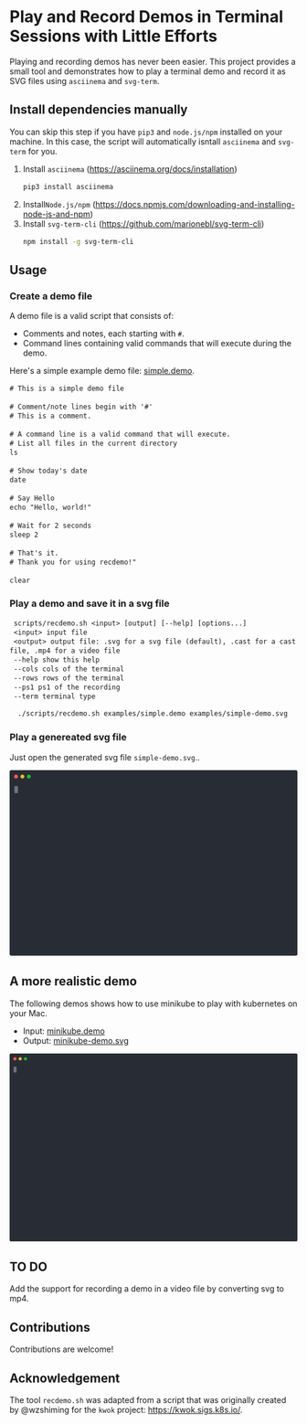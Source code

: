 # Play and Record Demos in Terminal Sessions with Little Efforts
Playing and recording demos has never been easier. This project provides a small tool and demonstrates how to play a terminal demo and record it as SVG files using `asciinema` and `svg-term`.

## Install dependencies manually 
You can skip this step if you have `pip3` and `node.js/npm` installed on your machine. In this case, the script will automatically isntall `asciinema` and `svg-term` for you.

1. Install `asciinema` (https://asciinema.org/docs/installation)
      ```sh
      pip3 install asciinema
      ```
2. Install`Node.js/npm` (https://docs.npmjs.com/downloading-and-installing-node-js-and-npm)
3. Install `svg-term-cli` (https://github.com/marionebl/svg-term-cli)
      ```sh
      npm install -g svg-term-cli
      ```
## Usage
### Create a demo file
A demo file is a valid script that consists of:
- Comments and notes, each starting with `#`.
- Command lines containing valid commands that will execute during the demo.

Here's a simple example demo file: [simple.demo](examples/simple.demo). 

```
# This is a simple demo file

# Comment/note lines begin with '#'
# This is a comment.

# A command line is a valid command that will execute.
# List all files in the current directory
ls

# Show today's date
date

# Say Hello
echo "Hello, world!"

# Wait for 2 seconds
sleep 2

# That's it.
# Thank you for using recdemo!"

clear
```

### Play a demo and save it in a svg file
 ```
  scripts/recdemo.sh <input> [output] [--help] [options...]
  <input> input file
  <output> output file: .svg for a svg file (default), .cast for a cast file, .mp4 for a video file
  --help show this help
  --cols cols of the terminal
  --rows rows of the terminal
  --ps1 ps1 of the recording
  --term terminal type
```
 ```sh
   ./scripts/recdemo.sh examples/simple.demo examples/simple-demo.svg
```

### Play a genereated svg file
Just open the generated svg file `simple-demo.svg`..

<p align="center">
  <img width="800" src="examples/simple-demo.svg">
</p>

## A more realistic demo 

The following demos shows how to use minikube to play with kubernetes on your Mac.
- Input: [minikube.demo](examples/minikube.demo)
- Output: [minikube-demo.svg](examples/minikube-demo.svg)

<p align="center">
  <img width="800" src="examples/minikube-demo.svg">
</p>

## TO DO
Add the support for recording a demo in a video file by converting svg to mp4. 

## Contributions

Contributions are welcome!

## Acknowledgement

The tool `recdemo.sh` was adapted from a script that was originally created by @wzshiming for the `kwok` project: https://kwok.sigs.k8s.io/.
